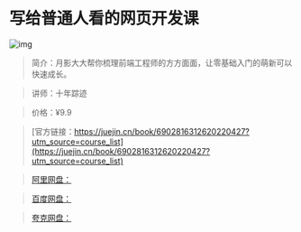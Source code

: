 # 写给普通人看的网页开发课

![img](../../assets/13384b31ee5e48abaaf0908f35c57c5b~tplv-k3u1fbpfcp-no-mark:280:280:200:280.png)

> 简介：月影大大帮你梳理前端工程师的方方面面，让零基础入门的萌新可以快速成长。

> 讲师：十年踪迹

> 价格：¥9.9

> [官方链接：https://juejin.cn/book/6902816312620220427?utm_source=course_list](https://juejin.cn/book/6902816312620220427?utm_source=course_list)

> [阿里网盘：]()

> [百度网盘：]()

> [夸克网盘：]()

